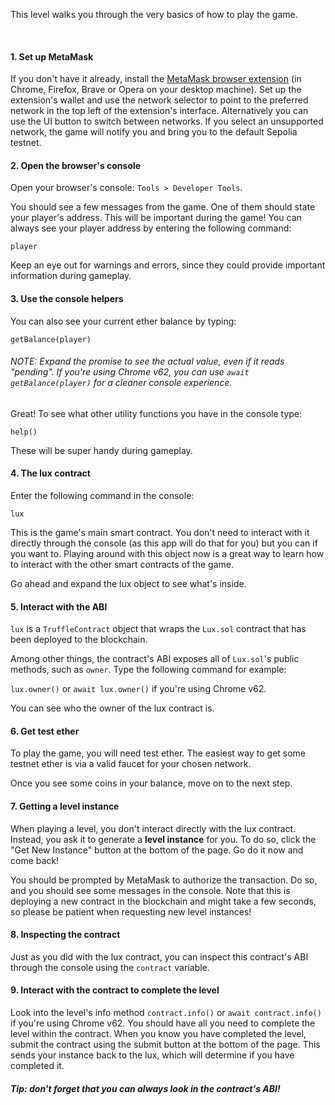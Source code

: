 This level walks you through the very basics of how to play the game.

&nbsp;
#### 1. Set up MetaMask
If you don't have it already, install the [MetaMask browser extension](https://metamask.io/) (in Chrome, Firefox, Brave or Opera on your desktop machine).
Set up the extension's wallet and use the network selector to point to the preferred network in the top left of the extension's interface. Alternatively you can use the UI button to switch between networks. If you select an unsupported network, the game will notify you and bring you to the default Sepolia testnet.

#### 2. Open the browser's console
Open your browser's console: `Tools > Developer Tools`.

You should see a few messages from the game. One of them should state your player's address. This will be important during the game! You can always see your player address by entering the following command: 

`player`

Keep an eye out for warnings and errors, since they could provide important information during gameplay.

#### 3. Use the console helpers

You can also see your current ether balance by typing:

`getBalance(player)`

###### NOTE: Expand the promise to see the actual value, even if it reads "pending". If you're using Chrome v62, you can use `await getBalance(player)` for a cleaner console experience.

Great! To see what other utility functions you have in the console type:

`help()`

These will be super handy during gameplay.

#### 4. The lux contract
Enter the following command in the console:

`lux`

This is the game's main smart contract. You don't need to interact with it directly through the console (as this app will do that for you) but you can if you want to. Playing around with this object now is a great way to learn how to interact with the other smart contracts of the game.

Go ahead and expand the lux object to see what's inside.

#### 5. Interact with the ABI
`lux` is a `TruffleContract` object that wraps the `Lux.sol` contract that has been deployed to the blockchain.

Among other things, the contract's ABI exposes all of `Lux.sol`'s public methods, such as `owner`. Type the following command for example:

`lux.owner()` or `await lux.owner()` if you're using Chrome v62.

You can see who the owner of the lux contract is.

#### 6. Get test ether
To play the game, you will need test ether. The easiest way to get some testnet ether is via a valid faucet for your chosen network.

Once you see some coins in your balance, move on to the next step.

#### 7. Getting a level instance
When playing a level, you don't interact directly with the lux contract. Instead, you ask it to generate a **level instance** for you. To do so, click the "Get New Instance" button at the bottom of the page. Go do it now and come back!

You should be prompted by MetaMask to authorize the transaction. Do so, and you should see some messages in the console. Note that this is deploying a new contract in the blockchain and might take a few seconds, so please be patient when requesting new level instances!

#### 8. Inspecting the contract
Just as you did with the lux contract, you can inspect this contract's ABI through the console using the `contract` variable.

#### 9. Interact with the contract to complete the level
Look into the level's info method `contract.info()` or `await contract.info()` if you're using Chrome v62.
You should have all you need to complete the level within the contract.
When you know you have completed the level, submit the contract using the submit button at the bottom of the page.
This sends your instance back to the lux, which will determine if you have completed it.


##### Tip: don't forget that you can always look in the contract's ABI!
